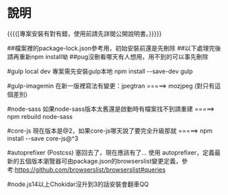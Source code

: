 # 說明

{{{{[專案安裝有對有錯，使用前請先詳閱公開說明書。}}}}}


##檔案裡的package-lock.json參考用，初始安裝前還是先刪除
##以下處理完後請再重新npm install呦
##pug沒刪看哪天有人想用，用不到的可以事先刪除

#gulp local dev 專案需先安裝gulp本地
npm install --save-dev gulp

#gulp-imagemin
在新一版裡寫法有變更：jpegtran =====> mozjpeg (對只有這個差別)

#node-sass
如果node-sass版本太舊還是啟動時有檔案找不到請重建 =====> npm rebuild node-sass

#core-js
現在版本是@2，如果core-js哪天說了要完全升級那就 =====>  npm install --save core-js@^3

#autoprefixer (Postcss)
塞回去了，現在應該有了...
使用 autoprefixer，定義最新的五個版本瀏覽器可由package.json的browserslist變更定義，參考:https://github.com/browserslist/browserslist#queries

#node.js14以上Chokidar沒升到3的話安裝會翻車QQ

